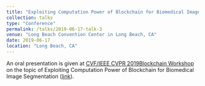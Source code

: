 ```yaml
---
title: "Exploiting Computation Power of Blockchain for Biomedical Image Segmentation"
collection: talks
type: "Conference"
permalink: /talks/2019-06-17-talk-3
venue: "Long Beach Convention Center in Long Beach, CA"
date: 2019-06-17
location: "Long Beach, CA"
---
```

An oral presentation is given at [CVF/IEEE CVPR 2019](http://cvpr2019.thecvf.com)[Blockchain Workshop](https://sites.google.com/view/blockchain-meets-cv-ai/) 
on the topic of Exploiting Computation Power of Blockchain for Biomedical Image Segmentation ([link](http://openaccess.thecvf.com/content_CVPRW_2019/papers/BCMCVAI/Li_Exploiting_Computation_Power_of_Blockchain_for_Biomedical_Image_Segmentation_CVPRW_2019_paper.pdf)).

